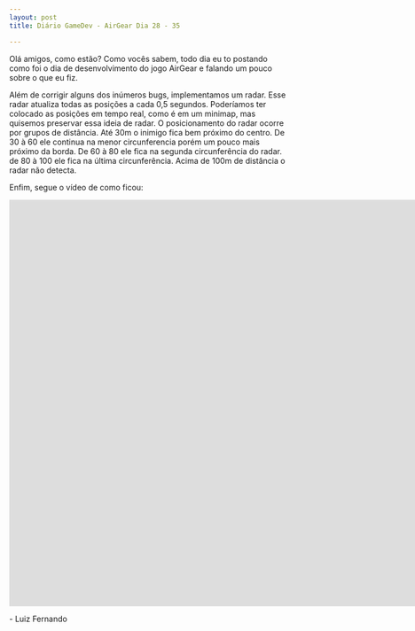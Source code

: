 ```yaml
---
layout: post
title: Diário GameDev - AirGear Dia 28 - 35

---
```


Olá amigos, como estão? Como vocês sabem, todo dia eu to postando como foi o dia de desenvolvimento do jogo AirGear e falando um pouco sobre o que eu fiz.

Além de corrigir alguns dos inúmeros bugs, implementamos um radar. Esse radar atualiza todas as posições a cada 0,5 segundos. Poderíamos ter colocado as posições em tempo real, como é em um minimap, mas quisemos preservar essa ideia de radar. O posicionamento do radar ocorre por grupos de distância.
Até 30m o inimigo fica bem próximo do centro.
De 30 à 60 ele continua na menor circunferencia porém um pouco mais próximo da borda.
De 60 à 80 ele fica na segunda circunferência do radar.
de 80 à 100 ele fica na última circunferência.
Acima de 100m de distância o radar não detecta. 


Enfim, segue o vídeo de como ficou:

<div class="videoWrapper">
  <iframe width="1663" height="734" src="https://www.youtube.com/embed/-9OAA4ICoyY" frameborder="0" allow="autoplay; encrypted-media" allowfullscreen></iframe>
</div>

<p class= "message"> - Luiz Fernando </p>